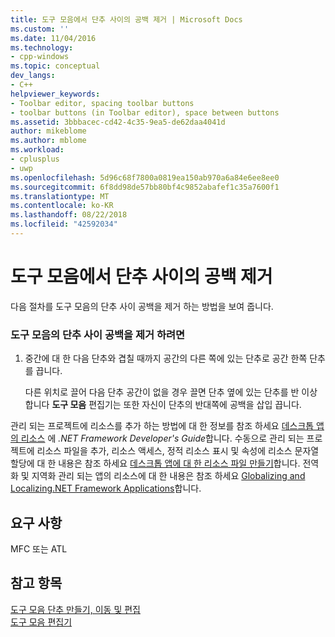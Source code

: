 ```yaml
---
title: 도구 모음에서 단추 사이의 공백 제거 | Microsoft Docs
ms.custom: ''
ms.date: 11/04/2016
ms.technology:
- cpp-windows
ms.topic: conceptual
dev_langs:
- C++
helpviewer_keywords:
- Toolbar editor, spacing toolbar buttons
- toolbar buttons (in Toolbar editor), space between buttons
ms.assetid: 3bbbacec-cd42-4c35-9ea5-de62daa4041d
author: mikeblome
ms.author: mblome
ms.workload:
- cplusplus
- uwp
ms.openlocfilehash: 5d96c68f7800a0819ea150ab970a6a84e6ee8ee0
ms.sourcegitcommit: 6f8dd98de57bb80bf4c9852abafef1c35a7600f1
ms.translationtype: MT
ms.contentlocale: ko-KR
ms.lasthandoff: 08/22/2018
ms.locfileid: "42592034"
---
```

# <a name="removing-space-between-buttons-on-a-toolbar"></a>도구 모음에서 단추 사이의 공백 제거

다음 절차를 도구 모음의 단추 사이 공백을 제거 하는 방법을 보여 줍니다.

### <a name="to-remove-a-space-between-buttons-on-a-toolbar"></a>도구 모음의 단추 사이 공백을 제거 하려면

1. 중간에 대 한 다음 단추와 겹칠 때까지 공간의 다른 쪽에 있는 단추로 공간 한쪽 단추를 끕니다.

   다른 위치로 끌어 다음 단추 공간이 없을 경우 끌면 단추 옆에 있는 단추를 반 이상 합니다 **도구 모음** 편집기는 또한 자신이 단추의 반대쪽에 공백을 삽입 끕니다.

관리 되는 프로젝트에 리소스를 추가 하는 방법에 대 한 정보를 참조 하세요 [데스크톱 앱의 리소스](/dotnet/framework/resources/index) 에 *.NET Framework Developer's Guide*합니다. 수동으로 관리 되는 프로젝트에 리소스 파일을 추가, 리소스 액세스, 정적 리소스 표시 및 속성에 리소스 문자열 할당에 대 한 내용은 참조 하세요 [데스크톱 앱에 대 한 리소스 파일 만들기](/dotnet/framework/resources/creating-resource-files-for-desktop-apps)합니다. 전역화 및 지역화 관리 되는 앱의 리소스에 대 한 내용은 참조 하세요 [Globalizing and Localizing.NET Framework Applications](/dotnet/standard/globalization-localization/index)합니다.

## <a name="requirements"></a>요구 사항

MFC 또는 ATL

## <a name="see-also"></a>참고 항목

[도구 모음 단추 만들기, 이동 및 편집](../windows/creating-moving-and-editing-toolbar-buttons.md)  
[도구 모음 편집기](../windows/toolbar-editor.md)